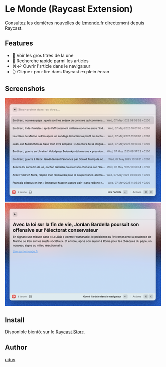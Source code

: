 # Le Monde (Raycast Extension)

Consultez les dernières nouvelles de [lemonde.fr](https://www.lemonde.fr) directement depuis Raycast.

## Features

- 📖 Voir les gros titres de la une
- 🔎 Recherche rapide parmi les articles
- ⌘↩️ Ouvrir l'article dans le navigateur
- 👆 Cliquez pour lire dans Raycast en plein écran

## Screenshots

<img src="assets/image-1.png" width="600" />
<img src="assets/image-2.png" width="600" />

## Install

Disponible bientôt sur le [Raycast Store](https://www.raycast.com/store).

## Author

[uduv](https://github.com/uduv)
